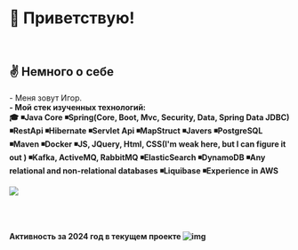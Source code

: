 
<h1>👋 Приветствую!</h1>

<br>
<h2>✌️ Немного о себе </h2>
<p> - Меня зовут Игор.
<br>
    <b>
    - Мой стек изученных технологий:<br>
       🎓 ◾️Java Core
◾️Spring(Core, Boot, Mvc, Security, Data, Spring Data JDBC)
◾️RestApi
◾️Hibernate
◾️Servlet Api
◾️MapStruct
◾️Javers
◾️PostgreSQL
◾️Maven
◾️Docker
◾️JS, JQuery, Html, CSS(I'm weak here, but I can figure it out )
◾️Kafka, ActiveMQ, RabbitMQ
◾️ElasticSearch
◾️DynamoDB
◾️Any relational and non-relational databases
◾️Liquibase
◾️Experience in AWS
    <b/>
    
</p>
</a> <a href="https://github.com/igornoroc/github-readme-stats"><img align="center" src="https://github-readme-stats.vercel.app/api/top-langs/?username=igornoroc&layout=compact&theme=buefy&hide_border=true" /></a>
    
<!---
IgorNoroc/IgorNoroc is a ✨ special ✨ repository because its `README.md` (this file) appears on your GitHub profile.
You can click the Preview link to take a look at your changes.
--->

<br>
<br>
<br>
<br>


Активность за 2024 год в текущем проекте
![img](https://github.com/user-attachments/assets/dea4e80b-7042-4b1c-86bc-1ee655aa1cdd)

